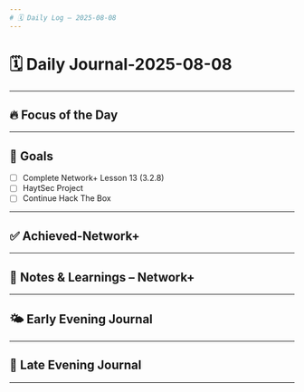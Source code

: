 ```yaml
---
# 🗓️ Daily Log — 2025-08-08
---
```

# 🗓️ Daily Journal-2025-08-08

---
## 🔥 Focus of the Day

---
## 🎯 Goals
- [ ] Complete Network+ Lesson 13 (3.2.8)
- [ ] HaytSec Project 
- [ ] Continue Hack The Box

---
## ✅ Achieved-Network+

---
## 🧠 Notes & Learnings – Network+

---
## 🌤️ Early Evening Journal
 
---
## 🌙 Late Evening Journal

---








